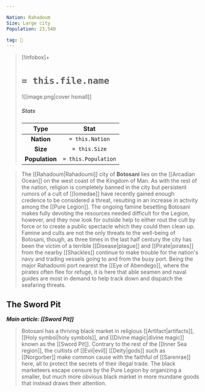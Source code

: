 ```yaml
---

Nation: Rahadoum
Size: Large city
Population: 23,540

tag: 🌃
---
```


> [!infobox]+
> #  `= this.file.name`
> ![[image.png|cover hsmall]]
> ##### Stats
> Type | Stat |
> :---:|:---:|
> **Nation** | `= this.Nation` |
> **Size** | `= this.Size` |
> **Population** | `= this.Population` |



> The [[Rahadoum|Rahadoumi]] city of **Botosani** lies on the [[Arcadian Ocean]] on the west coast of the Kingdom of Man.  As with the rest of the nation, religion is completely banned in the city but persistent rumors of a cult of [[Iomedae]] have recently gained enough credence to be considered a threat, resulting in an increase in activity among the [[Pure Legion]]. The ongoing famine besetting Botosani makes fully devoting the resources needed difficult for the Legion, however, and they now look for outside help to either rout the cult by force or to create a public spectacle which they could then clean up. Famine and cults are not the only threats to the well-being of Botosani, though, as three times in the last half century the city has been the victim of a terrible [[Disease|plague]] and [[Pirate|pirates]] from the nearby [[Shackles]] continue to make trouble for the nation's navy and trading vessels going to and from the busy port. Being the major Rahadoumi port nearest the [[Eye of Abendego]], where the pirates often flee for refuge, it is here that able seamen and naval guides are most in demand to help track down and dispatch the seafaring threats.


## The Sword Pit

***Main article: [[Sword Pit]]***
> Botosani has a thriving black market in religious [[Artifact|artifacts]], [[Holy symbol|holy symbols]], and [[Divine magic|divine magic]] known as the [[Sword Pit]]. Contrary to the rest of the [[Inner Sea region]], the cultists of [[Evil|evil]] [[Deity|gods]] such as [[Norgorber]] make common cause with the faithful of [[Sarenrae]] here, all to protect the secrets of their illegal trade. The black marketeers escape censure by the Pure Legion by organizing a smaller, but much more obvious black market in more mundane goods that instead draws their attention.









